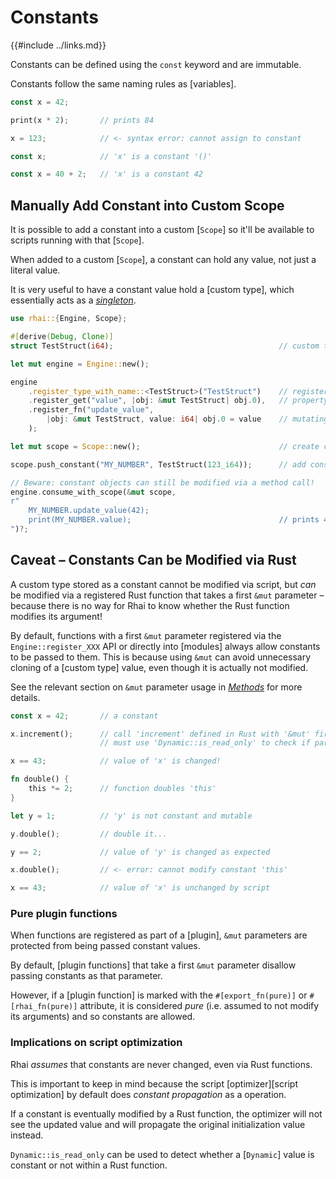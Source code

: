Constants
=========

{{#include ../links.md}}

Constants can be defined using the `const` keyword and are immutable.

Constants follow the same naming rules as [variables].

```rust , no_run
const x = 42;

print(x * 2);       // prints 84

x = 123;            // <- syntax error: cannot assign to constant
```

```rust , no_run
const x;            // 'x' is a constant '()'

const x = 40 + 2;   // 'x' is a constant 42
```


Manually Add Constant into Custom Scope
--------------------------------------

It is possible to add a constant into a custom [`Scope`] so it'll be available to scripts
running with that [`Scope`].

When added to a custom [`Scope`], a constant can hold any value, not just a literal value.

It is very useful to have a constant value hold a [custom type], which essentially acts
as a [_singleton_](../patterns/singleton.md).

```rust , no_run
use rhai::{Engine, Scope};

#[derive(Debug, Clone)]
struct TestStruct(i64);                                     // custom type

let mut engine = Engine::new();

engine
    .register_type_with_name::<TestStruct>("TestStruct")    // register custom type
    .register_get("value", |obj: &mut TestStruct| obj.0),   // property getter
    .register_fn("update_value",
        |obj: &mut TestStruct, value: i64| obj.0 = value    // mutating method
    );

let mut scope = Scope::new();                               // create custom scope

scope.push_constant("MY_NUMBER", TestStruct(123_i64));      // add constant variable

// Beware: constant objects can still be modified via a method call!
engine.consume_with_scope(&mut scope,
r"
    MY_NUMBER.update_value(42);
    print(MY_NUMBER.value);                                 // prints 42
")?;
```


Caveat &ndash; Constants Can be Modified via Rust
------------------------------------------------

A custom type stored as a constant cannot be modified via script, but _can_ be modified via
a registered Rust function that takes a first `&mut` parameter &ndash; because there is no way for
Rhai to know whether the Rust function modifies its argument!

By default, functions with a first `&mut` parameter registered via the `Engine::register_XXX` API
or directly into [modules] always allow constants to be passed to them. This is because using `&mut`
can avoid unnecessary cloning of a [custom type] value, even though it is actually not modified.

See the relevant section on `&mut` parameter usage in [_Methods_](method.md) for more details.

```rust , no_run
const x = 42;       // a constant

x.increment();      // call 'increment' defined in Rust with '&mut' first parameter
                    // must use 'Dynamic::is_read_only' to check if parameter is constant

x == 43;            // value of 'x' is changed!

fn double() {
    this *= 2;      // function doubles 'this'
}

let y = 1;          // 'y' is not constant and mutable

y.double();         // double it...

y == 2;             // value of 'y' is changed as expected

x.double();         // <- error: cannot modify constant 'this'

x == 43;            // value of 'x' is unchanged by script
```

### Pure plugin functions

When functions are registered as part of a [plugin], `&mut` parameters are protected from being
passed constant values.

By default, [plugin functions] that take a first `&mut` parameter disallow passing constants as that
parameter.

However, if a [plugin function] is marked with the `#[export_fn(pure)]` or `#[rhai_fn(pure)]` attribute,
it is considered _pure_ (i.e. assumed to not modify its arguments) and so constants are allowed.

### Implications on script optimization

Rhai _assumes_ that constants are never changed, even via Rust functions.

This is important to keep in mind because the script [optimizer][script optimization]
by default does _constant propagation_ as a operation.

If a constant is eventually modified by a Rust function, the optimizer will not see
the updated value and will propagate the original initialization value instead.

`Dynamic::is_read_only` can be used to detect whether a [`Dynamic`] value is constant or not
within a Rust function.
